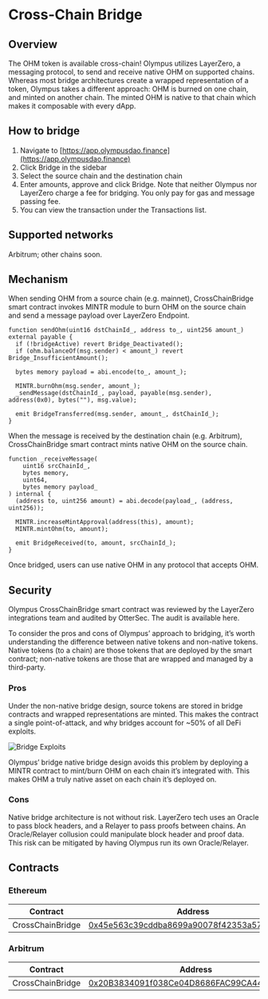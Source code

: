 # Cross-Chain Bridge

## Overview

The OHM token is available cross-chain! Olympus utilizes LayerZero, a messaging protocol, to send and receive native OHM on supported chains. Whereas most bridge architectures create a wrapped representation of a token, Olympus takes a different approach: OHM is burned on one chain, and minted on another chain. The minted OHM is native to that chain which makes it composable with every dApp.

## How to bridge

1. Navigate to [https://app.olympusdao.finance](https://app.olympusdao.finance)
2. Click Bridge in the sidebar
3. Select the source chain and the destination chain
4. Enter amounts, approve and click Bridge. Note that neither Olympus nor LayerZero charge a fee for bridging. You only pay for gas and message passing fee.
5. You can view the transaction under the Transactions list.

## Supported networks

Arbitrum; other chains soon.

## Mechanism

When sending OHM from a source chain (e.g. mainnet), CrossChainBridge smart contract invokes MINTR module to burn OHM on the source chain and send a message payload over LayerZero Endpoint.

```solidity
function sendOhm(uint16 dstChainId_, address to_, uint256 amount_) external payable {
  if (!bridgeActive) revert Bridge_Deactivated();
  if (ohm.balanceOf(msg.sender) < amount_) revert Bridge_InsufficientAmount();

  bytes memory payload = abi.encode(to_, amount_);

  MINTR.burnOhm(msg.sender, amount_);
  _sendMessage(dstChainId_, payload, payable(msg.sender), address(0x0), bytes(""), msg.value);

  emit BridgeTransferred(msg.sender, amount_, dstChainId_);
}
```

When the message is received by the destination chain (e.g. Arbitrum), CrossChainBridge smart contract mints native OHM on the source chain.

```solidity
function _receiveMessage(
    uint16 srcChainId_,
    bytes memory,
    uint64,
    bytes memory payload_
) internal {
  (address to, uint256 amount) = abi.decode(payload_, (address, uint256));

  MINTR.increaseMintApproval(address(this), amount);
  MINTR.mintOhm(to, amount);

  emit BridgeReceived(to, amount, srcChainId_);
}
```

Once bridged, users can use native OHM in any protocol that accepts OHM.

## Security

Olympus CrossChainBridge smart contract was reviewed by the LayerZero integrations team and audited by OtterSec. The audit is available here.

To consider the pros and cons of Olympus’ approach to bridging, it’s worth understanding the difference between native tokens and non-native tokens. Native tokens (to a chain) are those tokens that are deployed by the smart contract; non-native tokens are those that are wrapped and managed by a third-party.

### Pros

Under the non-native bridge design, source tokens are stored in bridge contracts and wrapped representations are minted. This makes the contract a single point-of-attack, and why bridges account for ~50% of all DeFi exploits.

![Bridge Exploits](/gitbook/assets/bridgeExploits.png)

Olympus’ bridge native bridge design avoids this problem by deploying a MINTR contract to mint/burn OHM on each chain it’s integrated with. This makes OHM a truly native asset on each chain it’s deployed on.

### Cons

Native bridge architecture is not without risk. LayerZero tech uses an Oracle to pass block headers, and a Relayer to pass proofs between chains. An Oracle/Relayer collusion could manipulate block header and proof data. This risk can be mitigated by having Olympus run its own Oracle/Relayer.

## Contracts

### Ethereum

| Contract         | Address                                                                                                               |
| ---------------- | --------------------------------------------------------------------------------------------------------------------- |
| CrossChainBridge | [0x45e563c39cddba8699a90078f42353a57509543a](https://etherscan.io/address/0x45e563c39cddba8699a90078f42353a57509543a) |

### Arbitrum

| Contract         | Address                                                                                                              |
| ---------------- | -------------------------------------------------------------------------------------------------------------------- |
| CrossChainBridge | [0x20B3834091f038Ce04D8686FAC99CA44A0FB285c](https://arbiscan.io/address/0x20B3834091f038Ce04D8686FAC99CA44A0FB285c) |
